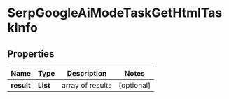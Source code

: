 # SerpGoogleAiModeTaskGetHtmlTaskInfo


## Properties

| Name | Type | Description | Notes |
|------------ | ------------- | ------------- | -------------|
**result** | **List<SerpGoogleAiModeTaskGetHtmlResultInfo>** | array of results |[optional]|